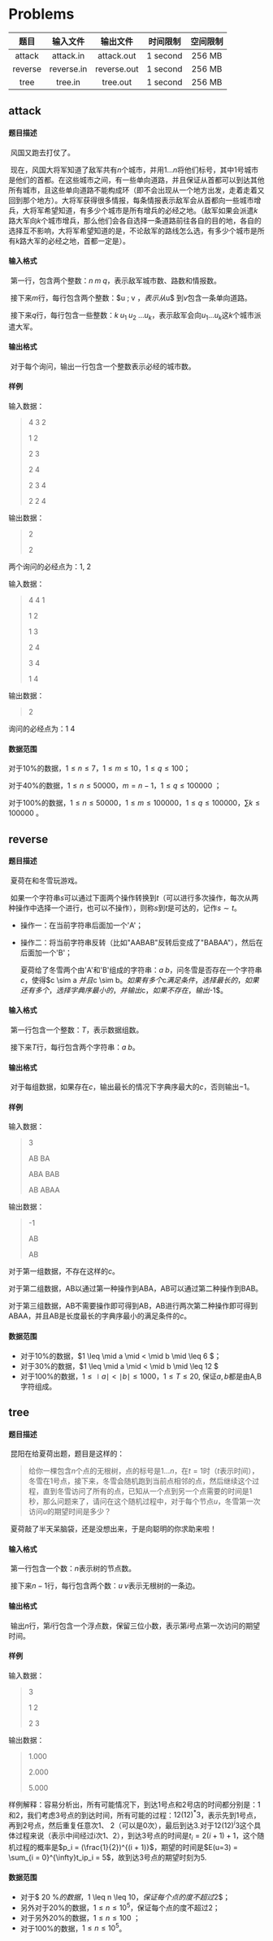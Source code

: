 # Problems

|   题目    |    输入文件    |    输出文件     |   时间限制   |  空间限制  |
| :-----: | :--------: | :---------: | :------: | :----: |
| attack  | attack.in  | attack.out  | 1 second | 256 MB |
| reverse | reverse.in | reverse.out | 1 second | 256 MB |
|  tree   |  tree.in   |  tree.out   | 1 second | 256 MB |

## attack

#### 题目描述

​	风国又跑去打仗了。

​	现在，风国大将军知道了敌军共有$n$个城市，并用$1\dots n$将他们标号，其中$1$号城市是他们的首都。在这些城市之间，有一些单向道路，并且保证从首都可以到达其他所有城市，且这些单向道路不能构成环（即不会出现从一个地方出发，走着走着又回到那个地方）。大将军获得很多情报，每条情报表示敌军会从首都向一些城市增兵，大将军希望知道，有多少个城市是所有增兵的必经之地。（敌军如果会派遣$k$路大军向$k$个城市增兵，那么他们会各自选择一条道路前往各自的目的地，各自的选择互不影响，大将军希望知道的是，不论敌军的路线怎么选，有多少个城市是所有$k$路大军的必经之地，首都一定是）。

#### 输入格式

​	第一行，包含两个整数：$n \; m \; q$，表示敌军城市数、路数和情报数。

​	接下来$m$行，每行包含两个整数：$u \; v $，表示从$u$ 到$v$包含一条单向道路。

​	接下来$q$行，每行包含一些整数：$k \; u_1 \; u_2 \; \dots u_k$，表示敌军会向$u_1 \dots u_k$这$k$个城市派遣大军。

#### 输出格式

​	对于每个询问，输出一行包含一个整数表示必经的城市数。

#### 样例

输入数据：

> 4 3 2
>
> 1 2
>
> 2 3
>
> 2 4
>
> 2 3 4
>
> 2 2 4

输出数据：

> 2
>
> 2

两个询问的必经点为：1, 2

输入数据：

> 4 4 1
>
> 1 2
>
> 1 3
>
> 2 4
>
> 3 4
>
> 1 4

输出数据：

> 2

询问的必经点为：1 4

#### 数据范围

对于$10\%$的数据，$1 \leq n \leq 7，$$1 \leq m \leq 10$，$1 \leq q \leq 100$；

对于$40\%$的数据，$1 \leq n \leq 50000$，$m = n - 1$，$1 \leq q \leq 100000$ ；

对于$100\%$的数据，$1 \leq n \leq 50000$，$1 \leq m \leq 100000$，$1 \leq q \leq 100000$，$\sum k \leq 100000$ 。



## reverse

#### 题目描述

​	夏荷在和冬雪玩游戏。

​	如果一个字符串$s$可以通过下面两个操作转换到$t$（可以进行多次操作，每次从两种操作中选择一个进行，也可以不操作），则称$s$到$t$是可达的，记作$s \sim t$。

- 操作一：在当前字符串后面加一个'A'；
- 操作二：将当前字符串反转（比如"AABAB"反转后变成了"BABAA"），然后在后面加一个'B'；

  夏荷给了冬雪两个由'A'和'B'组成的字符串：$a \; b$，问冬雪是否存在一个字符串$c$，使得$c \sim a $并且$c \sim b$。如果有多个$c$满足条件，选择最长的，如果还有多个，选择字典序最小的，并输出$c$，如果不存在，输出$-1$。



#### 输入格式

​	第一行包含一个整数：$T$，表示数据组数。

​	接下来$T$行，每行包含两个字符串：$a \; b$。

#### 输出格式

​	对于每组数据，如果存在$c$，输出最长的情况下字典序最大的$c$，否则输出$-1$。

#### 样例

输入数据：

> 3
>
> AB BA
>
> ABA BAB
>
> AB ABAA

输出数据：

> -1
>
> AB
>
> AB

对于第一组数据，不存在这样的$c$。

对于第二组数据，AB以通过第一种操作到ABA，AB可以通过第二种操作到BAB。

对于第三组数据，AB不需要操作即可得到AB，AB进行两次第二种操作即可得到ABAA，并且AB是长度最长的字典序最小的满足条件的$c$。



#### 数据范围

- 对于$10\%$的数据，$1 \leq \mid a \mid < \mid b \mid \leq 6 $；
- 对于$30\%$的数据，$1 \leq \mid a \mid < \mid b \mid \leq 12 $
- 对于$100\%$的数据，$1 \leq \mid a \mid < \mid b \mid \leq 1000$，$1 \leq T \leq 20$, 保证$a,b$都是由A,B字符组成。

## tree

#### 题目描述

​	昆阳在给夏荷出题，题目是这样的：

> 给你一棵包含$n$个点的无根树，点的标号是$1 \dots n$，在$t = 1$时（$t$表示时间），冬雪在$1$号点，接下来，冬雪会随机跑到当前点相邻的点，然后继续这个过程，直到冬雪访问了所有的点，已知从一个点到另一个点需要的时间是1秒，那么问题来了，请问在这个随机过程中，对于每个节点$u$，冬雪第一次访问$u$的期望时间是多少？


​	夏荷敲了半天呆脑袋，还是没想出来，于是向聪明的你求助来啦！

#### 输入格式

​	第一行包含一个数：$n$表示树的节点数。

​	接下来$n-1$行，每行包含两个数：$u \; v$表示无根树的一条边。

#### 输出格式

​	输出$n$行，第$i$行包含一个浮点数，保留三位小数，表示第$i$号点第一次访问的期望时间。

#### 样例

输入数据：

> 3
>
> 1 2 
>
> 2 3

输出数据：

> 1.000
>
> 2.000
>
> 5.000

样例解释：容易分析出，所有可能情况下，到达1号点和2号店的时间都分别是：1和2，我们考虑3号点的到达时间，所有可能的过程：$12(12)^*3$，表示先到1号点，再到2号点，然后重复任意次1、 2（可以是0次），最后到达3.对于$12(12)^i3$这个具体过程来说（表示中间经过i次1、2），到达3号点的时间是$t_i = 2(i+1)+1$，这个随机过程的概率是$p_i = (\frac{1}{2})^{(i + 1)}$，期望的时间是$E(u=3) = \sum_{i = 0}^{\infty}t_ip_i = 5$，故到达3号点的期望时刻为5.

#### 数据范围

- 对于$ 20 \%$的数据，$1 \leq n \leq 10$，保证每个点的度不超过$2$；
- 另外对于$20\%$的数据，$1 \leq n \leq 10^5$，保证每个点的度不超过2；
- 对于另外$20\%$的数据，$1 \leq n \leq 100$ ；
- 对于$100\%$的数据，$1 \leq n \leq 10^5$。

